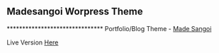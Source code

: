 <h2>Madesangoi Worpress Theme</h2>
*******************************
Portfolio/Blog Theme - <a href="http://www.madesangoi.com/"> Made Sangoi </a>

Live Version <a href="http://www.madesangoi.com/"> Here </a>




